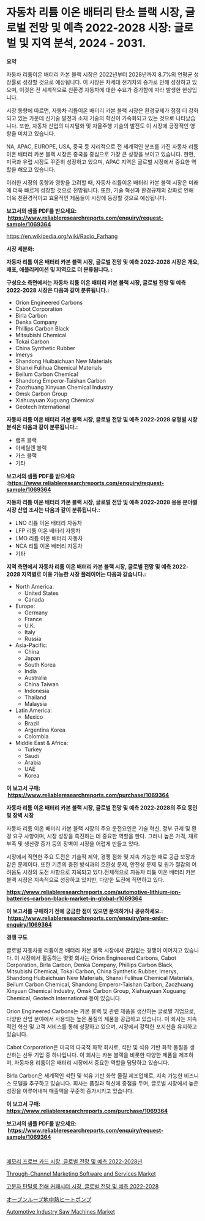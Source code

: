 <p><h1>자동차 리튬 이온 배터리 탄소 블랙 시장, 글로벌 전망 및 예측 2022-2028 시장: 글로벌 및 지역 분석, 2024 - 2031.</h1></p><p><strong>요약</strong></p>
<p><p>자동차 리튬이온 배터리 카본 블랙 시장은 2022년부터 2028년까지 8.7%의 연평균 성장률로 성장할 것으로 예상됩니다. 이 시장은 차세대 전기차의 증가로 인해 성장하고 있으며, 이것은 전 세계적으로 친환경 자동차에 대한 수요가 증가함에 따라 발생한 현상입니다.</p><p>시장 동향에 따르면, 자동차 리튬이온 배터리 카본 블랙 시장은 환경규제가 점점 더 강화되고 있는 가운데 신기술 발전과 소재 기술의 혁신이 가속화되고 있는 것으로 나타났습니다. 또한, 자동차 산업의 디지털화 및 자율주행 기술의 발전도 이 시장에 긍정적인 영향을 미치고 있습니다.</p><p>NA, APAC, EUROPE, USA, 중국 등 지리적으로 전 세계적인 분포를 가진 자동차 리튬이온 배터리 카본 블랙 시장은 중국을 중심으로 가장 큰 성장을 보이고 있습니다. 한편, 미국과 유럽 시장도 꾸준히 성장하고 있으며, APAC 지역은 글로벌 시장에서 중요한 역할을 해오고 있습니다.</p><p>이러한 시장의 동향과 영향을 고려할 때, 자동차 리튬이온 배터리 카본 블랙 시장은 미래에 더욱 빠르게 성장할 것으로 전망됩니다. 또한, 기술 혁신과 환경규제의 강화로 인해 더욱 친환경적이고 효율적인 제품들이 시장에 등장할 것으로 예상됩니다.</p></p>
<p><strong>보고서의 샘플 PDF를 받으세요: &nbsp;<a href="https://www.reliableresearchreports.com/enquiry/request-sample/1069364">https://www.reliableresearchreports.com/enquiry/request-sample/1069364</a></strong></p>
<p><a href="https://en.wikipedia.org/wiki/Radio_Farhang">https://en.wikipedia.org/wiki/Radio_Farhang</a></p>
<p><strong>시장 세분화:</strong></p>
<p><strong> 자동차 리튬 이온 배터리 카본 블랙 시장, 글로벌 전망 및 예측 2022-2028 시장은 개요, 배포, 애플리케이션 및 지역으로 더 분류됩니다. :</strong></p>
<p><strong>구성요소 측면에서는 자동차 리튬 이온 배터리 카본 블랙 시장, 글로벌 전망 및 예측 2022-2028 시장은 다음과 같이 분류됩니다.:</strong></p>
<p><ul><li>Orion Engineered Carbons</li><li>Cabot Corporation</li><li>Birla Carbon</li><li>Denka Company</li><li>Phillips Carbon Black</li><li>Mitsubishi Chemical</li><li>Tokai Carbon</li><li>China Synthetic Rubber</li><li>Imerys</li><li>Shandong Huibaichuan New Materials</li><li>Shanxi Fulihua Chemical Materials</li><li>Beilum Carbon Chemical</li><li>Shandong Emperor-Taishan Carbon</li><li>Zaozhuang Xinyuan Chemical Industry</li><li>Omsk Carbon Group</li><li>Xiahuayuan Xuguang Chemical</li><li>Geotech International</li></ul></p>
<p><strong> 자동차 리튬 이온 배터리 카본 블랙 시장, 글로벌 전망 및 예측 2022-2028 유형별 시장 분석은 다음과 같이 분류됩니다.:</strong></p>
<p><ul><li>램프 블랙</li><li>아세틸렌 블랙</li><li>가스 블랙</li><li>기타</li></ul></p>
<p><strong>보고서의 샘플 PDF를 받으세요 :<a href="https://www.reliableresearchreports.com/enquiry/request-sample/1069364">https://www.reliableresearchreports.com/enquiry/request-sample/1069364</a></strong></p>
<p><strong> 자동차 리튬 이온 배터리 카본 블랙 시장, 글로벌 전망 및 예측 2022-2028 응용 분야별 시장 산업 조사는 다음과 같이 분류됩니다.:</strong></p>
<p><ul><li>LNO 리튬 이온 배터리 자동차</li><li>LFP 리튬 이온 배터리 자동차</li><li>LMO 리튬 이온 배터리 자동차</li><li>NCA 리튬 이온 배터리 자동차</li><li>기타</li></ul></p>
<p><strong>지역 측면에서 자동차 리튬 이온 배터리 카본 블랙 시장, 글로벌 전망 및 예측 2022-2028 지역별로 이용 가능한 시장 플레이어는 다음과 같습니다.:</strong></p>
<p><ul>
    <li>
        North America:
        <ul>
            <li>United States</li>
            <li>Canada</li>
        </ul>
    </li>
    <li>
        Europe:
        <ul>
            <li>Germany</li>
            <li>France</li>
            <li>U.K.</li>
            <li>Italy</li>
            <li>Russia</li>
        </ul>
    </li>
    <li>
        Asia-Pacific:
        <ul>
            <li>China</li>
            <li>Japan</li>
            <li>South Korea</li>
            <li>India</li>
            <li>Australia</li>
            <li>China Taiwan</li>
            <li>Indonesia</li>
            <li>Thailand</li>
            <li>Malaysia</li>
        </ul>
    </li>
    <li>
        Latin America:
        <ul>
            <li>Mexico</li>
            <li>Brazil</li>
            <li>Argentina Korea</li>
            <li>Colombia</li>
        </ul>
    </li>
    <li>
        Middle East & Africa:
        <ul>
            <li>Turkey</li>
            <li>Saudi</li>
            <li>Arabia</li>
            <li>UAE</li>
            <li>Korea</li>
        </ul>
    </li>
    </ul></p>
<p><strong>이 보고서 구매: &nbsp;<a href="https://www.reliableresearchreports.com/purchase/1069364">https://www.reliableresearchreports.com/purchase/1069364</a></strong></p>
<p><strong>자동차 리튬 이온 배터리 카본 블랙 시장, 글로벌 전망 및 예측 2022-2028의 주요 동인 및 장벽 시장</strong></p>
<p><p>자동차 리튬 이온 배터리 카본 블랙 시장의 주요 운전요인은 기술 혁신, 정부 규제 및 환경 요구 사항이며, 시장 성장을 촉진하는 데 중요한 역할을 한다. 그러나 높은 가격, 재료 부족 및 생산량 증가 등의 장벽이 시장을 어렵게 만들고 있다.</p><p>시장에서 직면한 주요 도전은 기술적 제약, 경쟁 점화 및 지속 가능한 재료 공급 보장과 같은 문제이다. 또한 기존의 충전 방식과의 호환성 문제, 안전성 문제 및 원가 절감의 어려움도 시장의 도전 사항으로 지목되고 있다.전체적으로 자동차 리튬 이온 배터리 카본 블랙 시장은 지속적으로 성장하고 있지만, 다양한 도전에 직면하고 있다.</p></p>
<p><strong><a href="https://www.reliableresearchreports.com/automotive-lithium-ion-batteries-carbon-black-market-in-global-r1069364">https://www.reliableresearchreports.com/automotive-lithium-ion-batteries-carbon-black-market-in-global-r1069364</a></strong></p>
<p><strong>이 보고서를 구매하기 전에 궁금한 점이 있으면 문의하거나 공유하세요.: &nbsp;<a href="https://www.reliableresearchreports.com/enquiry/pre-order-enquiry/1069364">https://www.reliableresearchreports.com/enquiry/pre-order-enquiry/1069364</a></strong></p>
<p><strong>경쟁 구도</strong></p>
<p><p>글로벌 자동차용 리튬이온 배터리 카본 블랙 시장에서 끊임없는 경쟁이 이어지고 있습니다. 이 시장에서 활동하는 몇몇 회사는 Orion Engineered Carbons, Cabot Corporation, Birla Carbon, Denka Company, Phillips Carbon Black, Mitsubishi Chemical, Tokai Carbon, China Synthetic Rubber, Imerys, Shandong Huibaichuan New Materials, Shanxi Fulihua Chemical Materials, Beilum Carbon Chemical, Shandong Emperor-Taishan Carbon, Zaozhuang Xinyuan Chemical Industry, Omsk Carbon Group, Xiahuayuan Xuguang Chemical, Geotech International 등이 있습니다.</p><p>Orion Engineered Carbons는 카본 블랙 및 관련 제품을 생산하는 글로벌 기업으로, 다양한 산업 분야에서 사용되는 높은 품질의 제품을 공급하고 있습니다. 이 회사는 지속적인 혁신 및 고객 서비스를 통해 성장하고 있으며, 시장에서 강력한 포지션을 유지하고 있습니다.</p><p>Cabot Corporation은 미국의 다국적 화학 회사로, 석탄 및 석유 기반 화학 물질을 생산하는 선두 기업 중 하나입니다. 이 회사는 카본 블랙을 비롯한 다양한 제품을 제조하며, 자동차용 리튬이온 배터리 시장에서 중요한 역할을 담당하고 있습니다.</p><p>Birla Carbon은 세계적인 석탄 및 석유 기반 화학 물질 제조업체로, 지속 가능한 비즈니스 모델을 추구하고 있습니다. 회사는 품질과 혁신에 중점을 두며, 글로벌 시장에서 높은 성장을 이루어내며 매출액을 꾸준히 증가시키고 있습니다.</p></p>
<p><strong>이 보고서 구매: &nbsp; <a href="https://www.reliableresearchreports.com/purchase/1069364">https://www.reliableresearchreports.com/purchase/1069364</a></strong></p>
<p><strong>보고서의 샘플 PDF를 받으세요: &nbsp;<a href="https://www.reliableresearchreports.com/enquiry/request-sample/1069364">https://www.reliableresearchreports.com/enquiry/request-sample/1069364</a></strong><strong></strong></p>
<p>&nbsp;</p>
<p><p><a href="https://github.com/Nicolasrown5/Market-Research-Report-List-1/blob/main/4204805130831.md">메모리 프로브 카드 시장, 글로벌 전망 및 예측 2022-2028년</a></p><p><a href="https://github.com/labibmmn112/Market-Research-Report-List-1/blob/main/through-channel-marketing-software-and-services-market.md">Through-Channel Marketing Software and Services Market</a></p><p><a href="https://github.com/shampaakter36/Market-Research-Report-List-1/blob/main/7409673130832.md">고분자 탄탈룸 전해 커패시터 시장, 글로벌 전망 및 예측 2022-2028</a></p><p><a href="https://github.com/TerrellConn/Market-Research-Report-List-2/blob/main/3165068134158.md">オープンループ地中熱ヒートポンプ</a></p><p><a href="https://issuu.com/reportprime-2/docs/automotive-industry-saw-machines-market-size-2030.">Automotive Industry Saw Machines Market</a></p></p>